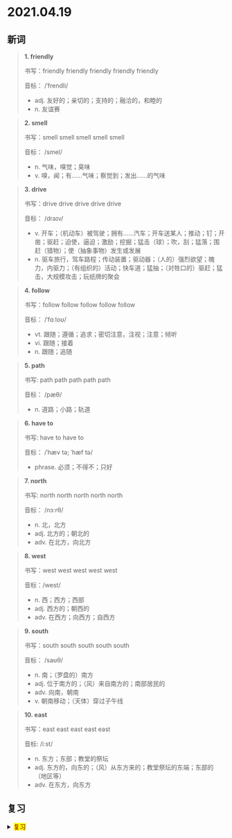 # 2021.04.19

## 新词


> **1. friendly**
>
> 书写：friendly friendly friendly friendly friendly
>
> 音标： /ˈfrendli/
>
> - adj. 友好的；亲切的；支持的；融洽的，和睦的
> - n. 友谊赛



> **2. smell**
>
> 书写：smell smell smell smell smell
>
> 音标： /smel/
>
> - n. 气味，嗅觉；臭味
> - v. 嗅，闻；有……气味；察觉到；发出……的气味




> **3. drive**
>
> 书写：drive drive drive drive drive
>
> 音标： /draɪv/
>
> - v. 开车；（机动车）被驾驶；拥有……汽车；开车送某人；推动；钉；开凿；驱赶；迫使，逼迫；激励；挖掘；猛击（球）；吹，刮；猛落；围赶（猎物）；使（抽象事物）发生或发展
> - n. 驱车旅行，驾车路程；传动装置；驱动器；（人的）强烈欲望；魄力，内驱力；（有组织的）活动；快车道；猛抽；（对牲口的）驱赶；猛击，大规模攻击；玩纸牌的聚会



> **4. follow**
>
> 书写：follow follow follow follow follow
>
> 音标： /ˈfɑːloʊ/
>
> - vt. 跟随；遵循；追求；密切注意，注视；注意；倾听
> - vi. 跟随；接着
> - n. 跟随；追随



> **5. path**
>
> 书写: path path path path path
>
> 音标： /pæθ/
>
> - n. 道路；小路；轨道




> **6. have to**
>
> 书写: have to have to
>
> 音标：  /ˈhæv tə; ˈhæf tə/
>
> - phrase. 必须；不得不；只好


> **7. north**
>
> 书写: north north north north north
>
> 音标： /nɔːrθ/
>
> - n. 北，北方
> - adj. 北方的；朝北的
> - adv. 在北方，向北方



> **8. west**
>
> 书写：west west west west west
>
> 音标：/west/
>
> - n. 西；西方；西部
> - adj. 西方的；朝西的
> - adv. 在西方；向西方；自西方



> **9. south**
>
> 书写：south south south south south
>
> 音标： /saʊθ/
> 
> - n. 南；（罗盘的）南方
> - adj. 位于南方的；（风）来自南方的；南部居民的
> - adv. 向南，朝南
> - v. 朝南移动；（天体）穿过子午线



> **10. east**
> 
> 书写：east east east east east
>
> 音标: /iːst/
>
> - n. 东方；东部；教堂的祭坛
> - adj. 东方的，向东的；（风）从东方来的；教堂祭坛的东端；东部的（地区等）
> - adv. 在东方，向东方



## 复习

<details> 
  <summary><mark><font color=darkred>复习</font></mark></summary>
  <br/>large large 大规模的；大型号的；大的；
  <br/>work of art 艺术品；艺术作品；
  <br/>hometown hometown 故乡；家乡；
  <br/>soon soon 很快；不久；早；
  <br/>thousand thousand 千；无数的；一千；
  <br/>manager manager 经营者；经纪人；主教练；
  <br/>over over 结束；完了的；在上方；超过；高于；
  <br/>wheat wheat 小麦；
  <br/>hotel hotel 酒店；旅馆；
  <br/>salt salt 盐；食盐；咸的；
  <br/>future future 未来；将来的；前景；
  <br/>cotton cotton 棉布；棉花；棉纱；
  <br/>trainer trainer 教练员；教员；运动鞋；驯兽师；
  <br/>sound sound 声音；声响；响声；
  <br/>share share 分享；共享；分摊；
  <br/>pear pear 梨；
  <br/>energy energy 能量；能源；精神；活力；
  <br/>row row 行；街道；划船；
  <br/>notice notice 注意；留意；公告；通知；
  <br/>grow grow 成长；长大；
  <br/>all over 全部结束；完蛋；到处；浑身；
  <br/>painting painting 绘画；油画；作画；
  <br/>hundred hundred 百；一百；许多；大量；
  <br/>neighbour neighbour 邻近；邻居；邻国；身边的人；
  <br/>theatre theatre 戏院；剧院；露天剧院；
  <br/>leather leather 皮革；皮外套；
  <br/>pencil case 铅笔盒；铅笔袋；
  <br/>office worker 上班族；公司职员；
  <br/>postman postman 邮差；邮递员；
  <br/>raise raise 举起；教育；增大；提升；

</details>  
